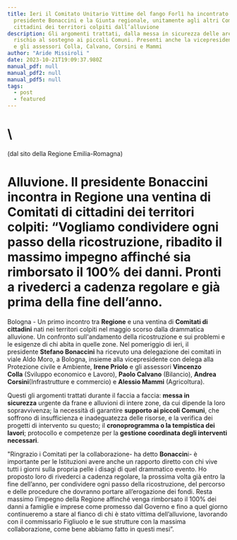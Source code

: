 ```yaml
---
title: Ieri il Comitato Unitario Vittime del fango Forlì ha incontrato il
  presidente Bonaccini e la Giunta regionale, unitamente agli altri Comitati di
  cittadini dei territori colpiti dall’alluvione
description: Gli argomenti trattati, dalla messa in sicurezza delle aree a
  rischio al sostegno ai piccoli Comuni. Presenti anche la vicepresidente Priolo
  e gli assessori Colla, Calvano, Corsini e Mammi
author: "Aride Missiroli "
date: 2023-10-21T19:09:37.980Z
manual_pdf: null
manual_pdf2: null
manual_pdf5: null
tags:
  - post
  - featured
---
```

# \
(dal sito della Regione Emilia-Romagna)

# Alluvione. Il presidente Bonaccini incontra in Regione una ventina di Comitati di cittadini dei territori colpiti: “Vogliamo condividere ogni passo della ricostruzione, ribadito il massimo impegno affinché sia rimborsato il 100% dei danni. Pronti a rivederci a cadenza regolare e già prima della fine dell’anno.

Bologna - Un primo incontro tra **Regione** e una ventina di **Comitati di cittadini** nati nei territori colpiti nel maggio scorso dalla drammatica alluvione. Un confronto sull'andamento della ricostruzione e sui problemi e le esigenze di chi abita in quelle zone. Nel pomeriggio di ieri, il presidente **Stefano Bonaccini** ha ricevuto una delegazione dei comitati in viale Aldo Moro, a Bologna, insieme alla vicepresidente con delega alla Protezione civile e Ambiente, **Irene Priolo** e gli assessori **Vincenzo Colla** (Sviluppo economico e Lavoro), **Paolo Calvano** (Bilancio), **Andrea Corsini**(Infrastrutture e commercio) e **Alessio Mammi** (Agricoltura).

Questi gli argomenti trattati durante il faccia a faccia: **messa in sicurezza** urgente da frane e alluvioni di intere zone, da cui dipende la loro sopravvivenza; la necessità di garantire **supporto ai piccoli Comuni**, che soffrono di insufficienza e inadeguatezza delle risorse, e la verifica dei progetti di intervento su questo; il **cronoprogramma o la tempistica dei lavori**; protocollo e competenze per la **gestione coordinata degli interventi necessari**.

"Ringrazio i Comitati per la collaborazione- ha detto **Bonaccin**i- è importante per le Istituzioni avere anche un rapporto diretto con chi vive tutti i giorni sulla propria pelle i disagi di quel drammatico evento. Ho proposto loro di rivederci a cadenza regolare, la prossima volta già entro la fine dell’anno, per condividere ogni passo della ricostruzione, del percorso e delle procedure che dovranno portare all’erogazione dei fondi. Resta massimo l’impegno della Regione affinché venga rimborsato il 100% dei danni a famiglie e imprese come promesso dal Governo e fino a quel giorno continueremo a stare al fianco di chi è stato vittima dell’alluvione, lavorando con il commissario Figliuolo e le sue strutture con la massima collaborazione, come bene abbiamo fatto in questi mesi”.
